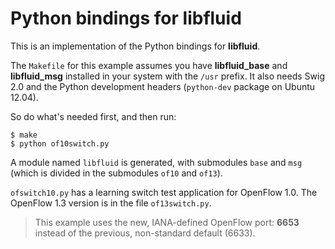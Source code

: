 # Python bindings for libfluid
This is an implementation of the Python bindings for **libfluid**.

The `Makefile` for this example assumes you have **libfluid_base** and 
**libfluid_msg** installed in your system with the `/usr` prefix. It also needs 
Swig 2.0 and the Python development headers (`python-dev` package on Ubuntu 
12.04). 

So do what's needed first, and then run:
~~~{.sh}
$ make
$ python of10switch.py
~~~

A module named `libfluid` is generated, with submodules `base` and `msg` (which
is divided in the submodules `of10` and `of13`).

`ofswitch10.py` has a learning switch test application for OpenFlow 1.0. The 
OpenFlow 1.3 version is in the file `of13switch.py`.

> This example uses the new, IANA-defined OpenFlow port: **6653** instead of 
> the previous, non-standard default (6633).
